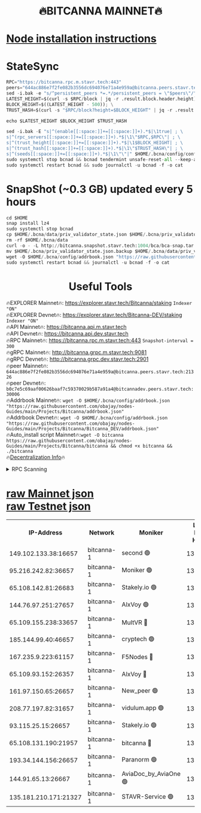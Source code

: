<h1 align="center"> 🔥BITCANNA MAINNET🔥</h1>


[Node installation instructions](https://github.com/obajay/nodes-Guides/tree/main/Projects/Bitcanna)
=

# StateSync
```python
RPC="https://bitcanna.rpc.m.stavr.tech:443"
peers="644ac886e7f2fe082b3556dc694076e71a4e959a@bitcanna.peers.stavr.tech:21326"
sed -i.bak -e "s/^persistent_peers *=.*/persistent_peers = \"$peers\"/" $HOME/.bcna/config/config.toml
LATEST_HEIGHT=$(curl -s $RPC/block | jq -r .result.block.header.height); \
BLOCK_HEIGHT=$((LATEST_HEIGHT - 500)); \
TRUST_HASH=$(curl -s "$RPC/block?height=$BLOCK_HEIGHT" | jq -r .result.block_id.hash)

echo $LATEST_HEIGHT $BLOCK_HEIGHT $TRUST_HASH

sed -i.bak -E "s|^(enable[[:space:]]+=[[:space:]]+).*$|\1true| ; \
s|^(rpc_servers[[:space:]]+=[[:space:]]+).*$|\1\"$RPC,$RPC\"| ; \
s|^(trust_height[[:space:]]+=[[:space:]]+).*$|\1$BLOCK_HEIGHT| ; \
s|^(trust_hash[[:space:]]+=[[:space:]]+).*$|\1\"$TRUST_HASH\"| ; \
s|^(seeds[[:space:]]+=[[:space:]]+).*$|\1\"\"|" $HOME/.bcna/config/config.toml
sudo systemctl stop bcnad && bcnad tendermint unsafe-reset-all --keep-addr-book
sudo systemctl restart bcnad && sudo journalctl -u bcnad -f -o cat
```
# SnapShot (~0.3 GB) updated every 5 hours
```python
cd $HOME
snap install lz4
sudo systemctl stop bcnad
cp $HOME/.bcna/data/priv_validator_state.json $HOME/.bcna/priv_validator_state.json.backup
rm -rf $HOME/.bcna/data
curl -o - -L http://bitcanna.snapshot.stavr.tech:1004/bca/bca-snap.tar.lz4 | lz4 -c -d - | tar -x -C $HOME/.bcna --strip-components 2
mv $HOME/.bcna/priv_validator_state.json.backup $HOME/.bcna/data/priv_validator_state.json
wget -O $HOME/.bcna/config/addrbook.json "https://raw.githubusercontent.com/obajay/nodes-Guides/main/Projects/Bitcanna/addrbook.json"
sudo systemctl restart bcnad && journalctl -u bcnad -f -o cat
```

 <h1 align="center"> Useful Tools</h1>

🔥EXPLORER Mainnet🔥:    https://explorer.stavr.tech/Bitcanna/staking          `Indexer "ON"` \
🔥EXPLORER Devnet🔥:     https://explorer.stavr.tech/Bitcanna-DEV/staking     `Indexer "ON"` \
🔥API Mainnet🔥:         https://bitcanna.api.m.stavr.tech \
🔥API Devnet🔥:          https://bitcanna.api.dev.stavr.tech \
🔥RPC Mainnet🔥:         https://bitcanna.rpc.m.stavr.tech:443         `Snapshot-interval = 300` \
🔥gRPC Mainnet🔥:        http://bitcanna.grpc.m.stavr.tech:9081 \
🔥gRPC Devnet🔥:         http://bitcanna.grpc.dev.stavr.tech:2901 \
🔥peer Mainnet🔥:        `644ac886e7f2fe082b3556dc694076e71a4e959a@bitcanna.peers.stavr.tech:21326` \
🔥peer Devnet🔥:         `b0c7e5c69aaf00626baaf7c59370029b587a91a4@bitcannadev.peers.stavr.tech:30006` \
🔥Addrbook Mainnet🔥:    ```wget -O $HOME/.bcna/config/addrbook.json "https://raw.githubusercontent.com/obajay/nodes-Guides/main/Projects/Bitcanna/addrbook.json"``` \
🔥Addrbook Devnet🔥:    ```wget -O $HOME/.bcna/config/addrbook.json "https://raw.githubusercontent.com/obajay/nodes-Guides/main/Projects/Bitcanna/Bitcanna_DEV/addrbook.json"``` \
🔥Auto_install script Mainnet🔥:```wget -O bitcanna https://raw.githubusercontent.com/obajay/nodes-Guides/main/Projects/Bitcanna/bitcanna && chmod +x bitcanna && ./bitcanna``` \
🔥[Decentralization Info](https://github.com/obajay/StateSync-snapshots/tree/main/Projects/Bitcanna/Decentralization)🔥


<details>
<summary>RPC Scanning</summary>

<h2 align="center"> We scan nodes in real time every 4 hours. And we provide the final result of RPC endpoints.
We cannot influence the operation of these nodes in any way. </h2>


```python
If Voting Power is higher than 0 --> then the Node is a validator of the network and may be subject to attack and be a potential threat to the chain.
```
```python
We marked such validators with a red symbol
```

</details>

[raw Mainnet json](https://rpc-check.bcam.stavr.tech/bcam/rpc-bcam-result.json) \
[raw Testnet json](https://github.com/obajay/StateSync-snapshots/tree/main/Projects/Bitcanna/Rpc-Check-Testnet)
=



<table><tr><th>IP-Address</th><th>Network</th><th>Moniker</th><th>Latest Block Height</th><th>Earliest Block Height</th><th>Catching Up</th><th>Tx Index</th><th>Voting Power</th><th>Scan Time</th></tr><tr><td>149.102.133.38:16657</td><td>bitcanna-1</td><td>second 🟢</td><td>13119976</td><td>1</td><td>False</td><td>on</td><td>0</td><td>2024-03-22T05:00:31.894268333UTC</td></tr><tr><td>95.216.242.82:36657</td><td>bitcanna-1</td><td>Moniker 🟢</td><td>13119965</td><td>5776907</td><td>False</td><td>on</td><td>0</td><td>2024-03-22T04:59:26.564170356UTC</td></tr><tr><td>65.108.142.81:26683</td><td>bitcanna-1</td><td>Stakely.io 🟢</td><td>13119969</td><td>6152001</td><td>False</td><td>on</td><td>0</td><td>2024-03-22T04:59:49.802057923UTC</td></tr><tr><td>144.76.97.251:27657</td><td>bitcanna-1</td><td>AlxVoy 🟢</td><td>13119974</td><td>8805201</td><td>False</td><td>on</td><td>0</td><td>2024-03-22T05:00:21.374613323UTC</td></tr><tr><td>65.109.155.238:33657</td><td>bitcanna-1</td><td>MultVR 🔴</td><td>13119970</td><td>9933415</td><td>False</td><td>on</td><td>352712</td><td>2024-03-22T04:59:57.328210930UTC</td></tr><tr><td>185.144.99.40:46657</td><td>bitcanna-1</td><td>cryptech 🟢</td><td>13119964</td><td>11528001</td><td>False</td><td>on</td><td>0</td><td>2024-03-22T04:59:22.175820647UTC</td></tr><tr><td>167.235.9.223:61157</td><td>bitcanna-1</td><td>F5Nodes 🔴</td><td>13119971</td><td>12084001</td><td>False</td><td>on</td><td>570</td><td>2024-03-22T05:00:01.594992008UTC</td></tr><tr><td>65.109.93.152:26357</td><td>bitcanna-1</td><td>AlxVoy 🔴</td><td>13119976</td><td>12109301</td><td>False</td><td>on</td><td>1391929</td><td>2024-03-22T05:00:32.409616440UTC</td></tr><tr><td>161.97.150.65:26657</td><td>bitcanna-1</td><td>New_peer 🟢</td><td>13119969</td><td>12254001</td><td>False</td><td>on</td><td>0</td><td>2024-03-22T04:59:50.080396178UTC</td></tr><tr><td>208.77.197.82:31657</td><td>bitcanna-1</td><td>vidulum.app 🟢</td><td>13119969</td><td>12386934</td><td>False</td><td>on</td><td>0</td><td>2024-03-22T04:59:52.867836874UTC</td></tr><tr><td>93.115.25.15:26657</td><td>bitcanna-1</td><td>Stakely.io 🟢</td><td>13119968</td><td>13004569</td><td>False</td><td>on</td><td>0</td><td>2024-03-22T04:59:45.409316408UTC</td></tr><tr><td>65.108.131.190:21957</td><td>bitcanna-1</td><td>bitcanna 🔴</td><td>13119972</td><td>13019972</td><td>False</td><td>on</td><td>420089</td><td>2024-03-22T05:00:05.959598605UTC</td></tr><tr><td>193.34.144.156:26657</td><td>bitcanna-1</td><td>Paranorm 🟢</td><td>13119972</td><td>13042501</td><td>False</td><td>on</td><td>0</td><td>2024-03-22T05:00:08.235207454UTC</td></tr><tr><td>144.91.65.13:26667</td><td>bitcanna-1</td><td>AviaDoc_by_AviaOne 🟢</td><td>13119973</td><td>13116301</td><td>False</td><td>on</td><td>0</td><td>2024-03-22T05:00:16.737602388UTC</td></tr><tr><td>135.181.210.171:21327</td><td>bitcanna-1</td><td>STAVR-Service 🟢</td><td>13119974</td><td>13117401</td><td>False</td><td>on</td><td>0</td><td>2024-03-22T05:00:21.147752337UTC</td></tr></table>
